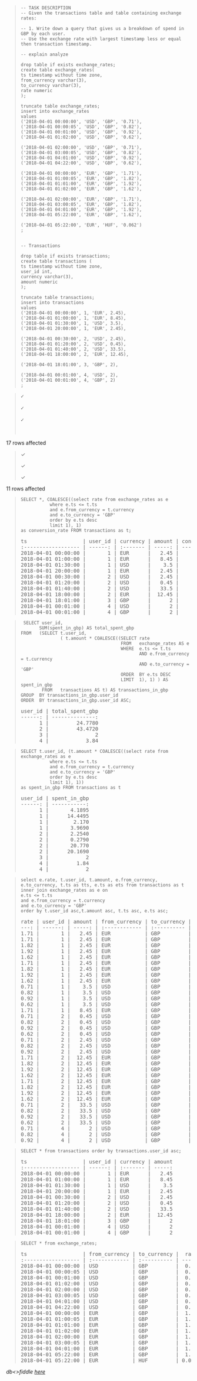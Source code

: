 <!-- -->
>     -- TASK DESCRIPTION
>     -- Given the transactions table and table containing exchange rates:
>     
>     -- 1. Write down a query that gives us a breakdown of spend in GBP by each user.
>     -- Use the exchange rate with largest timestamp less or equal then transaction timestamp.
>     
>     -- explain analyze
>     
>     drop table if exists exchange_rates;
>     create table exchange_rates(
>     ts timestamp without time zone,
>     from_currency varchar(3),
>     to_currency varchar(3),
>     rate numeric
>     );
>     
>     truncate table exchange_rates;
>     insert into exchange_rates
>     values
>     ('2018-04-01 00:00:00', 'USD', 'GBP', '0.71'),
>     ('2018-04-01 00:00:05', 'USD', 'GBP', '0.82'),
>     ('2018-04-01 00:01:00', 'USD', 'GBP', '0.92'),
>     ('2018-04-01 01:02:00', 'USD', 'GBP', '0.62'),
>     
>     ('2018-04-01 02:00:00', 'USD', 'GBP', '0.71'),
>     ('2018-04-01 03:00:05', 'USD', 'GBP', '0.82'),
>     ('2018-04-01 04:01:00', 'USD', 'GBP', '0.92'),
>     ('2018-04-01 04:22:00', 'USD', 'GBP', '0.62'),
>     
>     ('2018-04-01 00:00:00', 'EUR', 'GBP', '1.71'),
>     ('2018-04-01 01:00:05', 'EUR', 'GBP', '1.82'),
>     ('2018-04-01 01:01:00', 'EUR', 'GBP', '1.92'),
>     ('2018-04-01 01:02:00', 'EUR', 'GBP', '1.62'),
>     
>     ('2018-04-01 02:00:00', 'EUR', 'GBP', '1.71'),
>     ('2018-04-01 03:00:05', 'EUR', 'GBP', '1.82'),
>     ('2018-04-01 04:01:00', 'EUR', 'GBP', '1.92'),
>     ('2018-04-01 05:22:00', 'EUR', 'GBP', '1.62'),
>     
>     ('2018-04-01 05:22:00', 'EUR', 'HUF', '0.062')
>     ;
>     
>     
>     -- Transactions
>     
>     drop table if exists transactions;
>     create table transactions (
>     ts timestamp without time zone,
>     user_id int,
>     currency varchar(3),
>     amount numeric
>     );
>     
>     truncate table transactions;
>     insert into transactions
>     values
>     ('2018-04-01 00:00:00', 1, 'EUR', 2.45),
>     ('2018-04-01 01:00:00', 1, 'EUR', 8.45),
>     ('2018-04-01 01:30:00', 1, 'USD', 3.5),
>     ('2018-04-01 20:00:00', 1, 'EUR', 2.45),
>     
>     ('2018-04-01 00:30:00', 2, 'USD', 2.45),
>     ('2018-04-01 01:20:00', 2, 'USD', 0.45),
>     ('2018-04-01 01:40:00', 2, 'USD', 33.5),
>     ('2018-04-01 18:00:00', 2, 'EUR', 12.45),
>     
>     ('2018-04-01 18:01:00', 3, 'GBP', 2),
>     
>     ('2018-04-01 00:01:00', 4, 'USD', 2),
>     ('2018-04-01 00:01:00', 4, 'GBP', 2)
>     ;
>     

> 
> <pre>
> ✓
> 
> ✓
> 
> ✓
> 
17 rows affected
> 
> ✓
> 
> ✓
> 
> ✓
> 
11 rows affected
> </pre>

<!-- -->
>     SELECT *, COALESCE((select rate from exchange_rates as e 
>                where e.ts <= t.ts 
>                and e.from_currency = t.currency 
>                and e.to_currency = 'GBP'
>                order by e.ts desc 
>                limit 1), 1) 
>     as conversion_rate FROM transactions as t;
> 
> <pre>
> ts                  | user_id | currency | amount | conversion_rate
> :------------------ | ------: | :------- | -----: | --------------:
> 2018-04-01 00:00:00 |       1 | EUR      |   2.45 |            1.71
> 2018-04-01 01:00:00 |       1 | EUR      |   8.45 |            1.71
> 2018-04-01 01:30:00 |       1 | USD      |    3.5 |            0.62
> 2018-04-01 20:00:00 |       1 | EUR      |   2.45 |            1.62
> 2018-04-01 00:30:00 |       2 | USD      |   2.45 |            0.92
> 2018-04-01 01:20:00 |       2 | USD      |   0.45 |            0.62
> 2018-04-01 01:40:00 |       2 | USD      |   33.5 |            0.62
> 2018-04-01 18:00:00 |       2 | EUR      |  12.45 |            1.62
> 2018-04-01 18:01:00 |       3 | GBP      |      2 |               1
> 2018-04-01 00:01:00 |       4 | USD      |      2 |            0.92
> 2018-04-01 00:01:00 |       4 | GBP      |      2 |               1
> </pre>

<!-- -->
>      SELECT user_id,
>            SUM(spent_in_gbp) AS total_spent_gbp
>     FROM   (SELECT t.user_id,
>                    ( t.amount * COALESCE((SELECT rate
>                                           FROM   exchange_rates AS e
>                                           WHERE  e.ts <= t.ts
>                                                  AND e.from_currency = t.currency
>                                                  AND e.to_currency = 'GBP'
>                                           ORDER  BY e.ts DESC
>                                           LIMIT  1), 1) ) AS spent_in_gbp
>             FROM   transactions AS t) AS transactions_in_gbp
>     GROUP  BY transactions_in_gbp.user_id
>     ORDER  BY transactions_in_gbp.user_id ASC;  
> 
> <pre>
> user_id | total_spent_gbp
> ------: | --------------:
>       1 |         24.7780
>       2 |         43.4720
>       3 |               2
>       4 |            3.84
> </pre>

<!-- -->
>     SELECT t.user_id, (t.amount * COALESCE((select rate from exchange_rates as e 
>                where e.ts <= t.ts 
>                and e.from_currency = t.currency 
>                and e.to_currency = 'GBP'
>                order by e.ts desc 
>                limit 1), 1))
>     as spent_in_gbp FROM transactions as t
> 
> <pre>
> user_id | spent_in_gbp
> ------: | -----------:
>       1 |       4.1895
>       1 |      14.4495
>       1 |        2.170
>       1 |       3.9690
>       2 |       2.2540
>       2 |       0.2790
>       2 |       20.770
>       2 |      20.1690
>       3 |            2
>       4 |         1.84
>       4 |            2
> </pre>

<!-- -->
>     select e.rate, t.user_id, t.amount, e.from_currency, e.to_currency, t.ts as tts, e.ts as ets from transactions as t inner join exchange_rates as e on 
>     e.ts <= t.ts
>     and e.from_currency = t.currency 
>     and e.to_currency = 'GBP'
>     order by t.user_id asc,t.amount asc, t.ts asc, e.ts asc; 
> 
> <pre>
> rate | user_id | amount | from_currency | to_currency | tts                 | ets                
> ---: | ------: | -----: | :------------ | :---------- | :------------------ | :------------------
> 1.71 |       1 |   2.45 | EUR           | GBP         | 2018-04-01 00:00:00 | 2018-04-01 00:00:00
> 1.71 |       1 |   2.45 | EUR           | GBP         | 2018-04-01 20:00:00 | 2018-04-01 00:00:00
> 1.82 |       1 |   2.45 | EUR           | GBP         | 2018-04-01 20:00:00 | 2018-04-01 01:00:05
> 1.92 |       1 |   2.45 | EUR           | GBP         | 2018-04-01 20:00:00 | 2018-04-01 01:01:00
> 1.62 |       1 |   2.45 | EUR           | GBP         | 2018-04-01 20:00:00 | 2018-04-01 01:02:00
> 1.71 |       1 |   2.45 | EUR           | GBP         | 2018-04-01 20:00:00 | 2018-04-01 02:00:00
> 1.82 |       1 |   2.45 | EUR           | GBP         | 2018-04-01 20:00:00 | 2018-04-01 03:00:05
> 1.92 |       1 |   2.45 | EUR           | GBP         | 2018-04-01 20:00:00 | 2018-04-01 04:01:00
> 1.62 |       1 |   2.45 | EUR           | GBP         | 2018-04-01 20:00:00 | 2018-04-01 05:22:00
> 0.71 |       1 |    3.5 | USD           | GBP         | 2018-04-01 01:30:00 | 2018-04-01 00:00:00
> 0.82 |       1 |    3.5 | USD           | GBP         | 2018-04-01 01:30:00 | 2018-04-01 00:00:05
> 0.92 |       1 |    3.5 | USD           | GBP         | 2018-04-01 01:30:00 | 2018-04-01 00:01:00
> 0.62 |       1 |    3.5 | USD           | GBP         | 2018-04-01 01:30:00 | 2018-04-01 01:02:00
> 1.71 |       1 |   8.45 | EUR           | GBP         | 2018-04-01 01:00:00 | 2018-04-01 00:00:00
> 0.71 |       2 |   0.45 | USD           | GBP         | 2018-04-01 01:20:00 | 2018-04-01 00:00:00
> 0.82 |       2 |   0.45 | USD           | GBP         | 2018-04-01 01:20:00 | 2018-04-01 00:00:05
> 0.92 |       2 |   0.45 | USD           | GBP         | 2018-04-01 01:20:00 | 2018-04-01 00:01:00
> 0.62 |       2 |   0.45 | USD           | GBP         | 2018-04-01 01:20:00 | 2018-04-01 01:02:00
> 0.71 |       2 |   2.45 | USD           | GBP         | 2018-04-01 00:30:00 | 2018-04-01 00:00:00
> 0.82 |       2 |   2.45 | USD           | GBP         | 2018-04-01 00:30:00 | 2018-04-01 00:00:05
> 0.92 |       2 |   2.45 | USD           | GBP         | 2018-04-01 00:30:00 | 2018-04-01 00:01:00
> 1.71 |       2 |  12.45 | EUR           | GBP         | 2018-04-01 18:00:00 | 2018-04-01 00:00:00
> 1.82 |       2 |  12.45 | EUR           | GBP         | 2018-04-01 18:00:00 | 2018-04-01 01:00:05
> 1.92 |       2 |  12.45 | EUR           | GBP         | 2018-04-01 18:00:00 | 2018-04-01 01:01:00
> 1.62 |       2 |  12.45 | EUR           | GBP         | 2018-04-01 18:00:00 | 2018-04-01 01:02:00
> 1.71 |       2 |  12.45 | EUR           | GBP         | 2018-04-01 18:00:00 | 2018-04-01 02:00:00
> 1.82 |       2 |  12.45 | EUR           | GBP         | 2018-04-01 18:00:00 | 2018-04-01 03:00:05
> 1.92 |       2 |  12.45 | EUR           | GBP         | 2018-04-01 18:00:00 | 2018-04-01 04:01:00
> 1.62 |       2 |  12.45 | EUR           | GBP         | 2018-04-01 18:00:00 | 2018-04-01 05:22:00
> 0.71 |       2 |   33.5 | USD           | GBP         | 2018-04-01 01:40:00 | 2018-04-01 00:00:00
> 0.82 |       2 |   33.5 | USD           | GBP         | 2018-04-01 01:40:00 | 2018-04-01 00:00:05
> 0.92 |       2 |   33.5 | USD           | GBP         | 2018-04-01 01:40:00 | 2018-04-01 00:01:00
> 0.62 |       2 |   33.5 | USD           | GBP         | 2018-04-01 01:40:00 | 2018-04-01 01:02:00
> 0.71 |       4 |      2 | USD           | GBP         | 2018-04-01 00:01:00 | 2018-04-01 00:00:00
> 0.82 |       4 |      2 | USD           | GBP         | 2018-04-01 00:01:00 | 2018-04-01 00:00:05
> 0.92 |       4 |      2 | USD           | GBP         | 2018-04-01 00:01:00 | 2018-04-01 00:01:00
> </pre>

<!-- -->
>     SELECT * from transactions order by transactions.user_id asc;
> 
> <pre>
> ts                  | user_id | currency | amount
> :------------------ | ------: | :------- | -----:
> 2018-04-01 00:00:00 |       1 | EUR      |   2.45
> 2018-04-01 01:00:00 |       1 | EUR      |   8.45
> 2018-04-01 01:30:00 |       1 | USD      |    3.5
> 2018-04-01 20:00:00 |       1 | EUR      |   2.45
> 2018-04-01 00:30:00 |       2 | USD      |   2.45
> 2018-04-01 01:20:00 |       2 | USD      |   0.45
> 2018-04-01 01:40:00 |       2 | USD      |   33.5
> 2018-04-01 18:00:00 |       2 | EUR      |  12.45
> 2018-04-01 18:01:00 |       3 | GBP      |      2
> 2018-04-01 00:01:00 |       4 | USD      |      2
> 2018-04-01 00:01:00 |       4 | GBP      |      2
> </pre>

<!-- -->
>     SELECT * from exchange_rates;
> 
> <pre>
> ts                  | from_currency | to_currency |  rate
> :------------------ | :------------ | :---------- | ----:
> 2018-04-01 00:00:00 | USD           | GBP         |  0.71
> 2018-04-01 00:00:05 | USD           | GBP         |  0.82
> 2018-04-01 00:01:00 | USD           | GBP         |  0.92
> 2018-04-01 01:02:00 | USD           | GBP         |  0.62
> 2018-04-01 02:00:00 | USD           | GBP         |  0.71
> 2018-04-01 03:00:05 | USD           | GBP         |  0.82
> 2018-04-01 04:01:00 | USD           | GBP         |  0.92
> 2018-04-01 04:22:00 | USD           | GBP         |  0.62
> 2018-04-01 00:00:00 | EUR           | GBP         |  1.71
> 2018-04-01 01:00:05 | EUR           | GBP         |  1.82
> 2018-04-01 01:01:00 | EUR           | GBP         |  1.92
> 2018-04-01 01:02:00 | EUR           | GBP         |  1.62
> 2018-04-01 02:00:00 | EUR           | GBP         |  1.71
> 2018-04-01 03:00:05 | EUR           | GBP         |  1.82
> 2018-04-01 04:01:00 | EUR           | GBP         |  1.92
> 2018-04-01 05:22:00 | EUR           | GBP         |  1.62
> 2018-04-01 05:22:00 | EUR           | HUF         | 0.062
> </pre>

*db<>fiddle [here](https://dbfiddle.uk/?rdbms=postgres_9.6&fiddle=c0f1053968a478860fbcb4b4ca17a527)*
